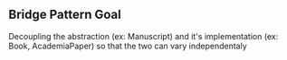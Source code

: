 ## Bridge Pattern Goal

Decoupling the abstraction (ex: Manuscript) and it's implementation (ex: Book, AcademiaPaper) so that the two can vary independentaly

